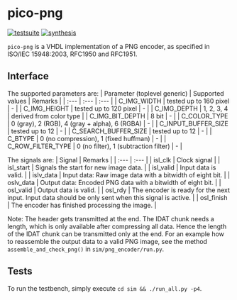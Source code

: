# pico-png

[![testsuite](https://github.com/marph91/pico-png/workflows/tests/badge.svg)](https://github.com/marph91/pico-png/actions?query=workflow%3Atests)
[![synthesis](https://github.com/marph91/pico-png/workflows/synthesis/badge.svg)](https://github.com/marph91/pico-png/actions?query=workflow%3Asynthesis)

`pico-png` is a VHDL implementation of a PNG encoder, as specified in ISO/IEC 15948:2003, RFC1950 and RFC1951.

## Interface

The supported parameters are:
| Parameter (toplevel generic) | Supported values | Remarks |
| :--- | :--- | :--- |
| C_IMG_WIDTH | tested up to 160 pixel | - |
| C_IMG_HEIGHT | tested up to 120 pixel | - |
| C_IMG_DEPTH | 1, 2, 3, 4 | derived from color type |
| C_IMG_BIT_DEPTH | 8 bit | - |
| C_COLOR_TYPE | 0 (gray), 2 (RGB), 4 (gray + alpha), 6 (RGBA) | - |
| C_INPUT_BUFFER_SIZE | tested up to 12 | - |
| C_SEARCH_BUFFER_SIZE | tested up to 12 | - |
| C_BTYPE | 0 (no compression), 1 (fixed huffman) | - |
| C_ROW_FILTER_TYPE | 0 (no filter), 1 (subtraction filter) | - |

The signals are:
| Signal | Remarks |
| :--- | :--- |
| isl_clk | Clock signal |
| isl_start | Signals the start for new image data. |
| isl_valid | Input data is valid. |
| islv_data | Input data: Raw image data with a bitwidth of eight bit. |
| oslv_data | Output data: Encoded PNG data with a bitwidth of eight bit. |
| osl_valid | Output data is valid. |
| osl_rdy | The encoder is ready for the next input. Input data should be only sent when this signal is active. |
| osl_finish | The encoder has finished processing the image. |

Note: The header gets transmitted at the end. The IDAT chunk needs a length, which is only available after compressing all data. Hence the length of the IDAT chunk can be transmitted only at the end. For an example how to reassemble the output data to a valid PNG image, see the method `assemble_and_check_png()` in `sim/png_encoder/run.py`.

## Tests

To run the testbench, simply execute `cd sim && ./run_all.py -p4`.
